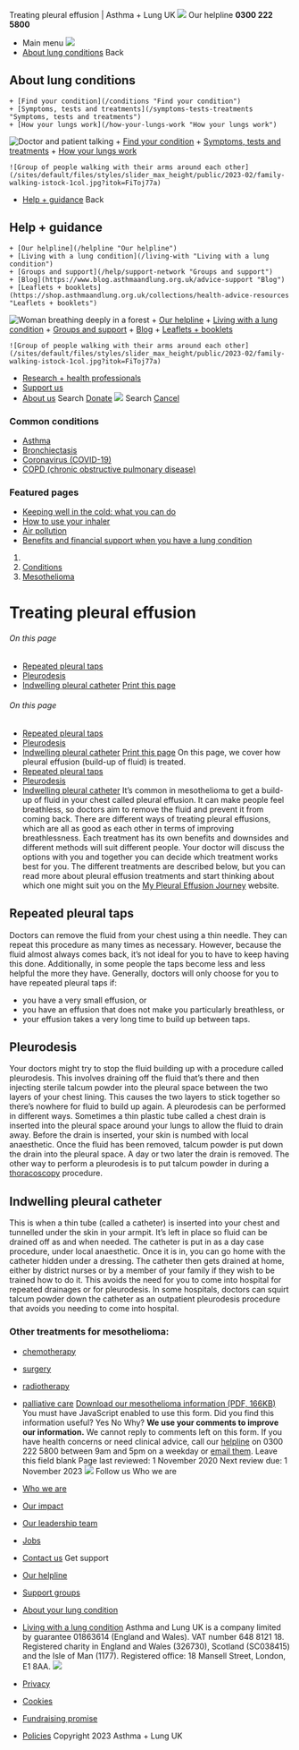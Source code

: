 
Treating pleural effusion | Asthma + Lung UK
 [![](/themes/custom/asthma-lung-uk/images/aluk-logo.png)](/ "Homepage")
 Our helpline **0300 222 5800**
* Main menu
![](/wingsuit/asthma-lung-uk/images/aluk-logo.png)
* [About lung conditions](#about "About lung conditions")
 Back
 
## About lung conditions
	+ [Find your condition](/conditions "Find your condition")
	+ [Symptoms, tests and treatments](/symptoms-tests-treatments "Symptoms, tests and treatments")
	+ [How your lungs work](/how-your-lungs-work "How your lungs work")
![Doctor and patient talking](/sites/default/files/styles/slider_max_height/public/2023-02/119589.jpg?itok=IfMKqhqJ)
	+ [Find your condition](/conditions)
	+ [Symptoms, tests and treatments](/symptoms-tests-treatments)
	+ [How your lungs work](/how-your-lungs-work)
	
	
	![Group of people walking with their arms around each other](/sites/default/files/styles/slider_max_height/public/2023-02/family-walking-istock-1col.jpg?itok=FiToj77a)
* [Help + guidance](#get-support "Help + guidance")
 Back
 
## Help + guidance
	+ [Our helpline](/helpline "Our helpline")
	+ [Living with a lung condition](/living-with "Living with a lung condition")
	+ [Groups and support](/help/support-network "Groups and support")
	+ [Blog](https://www.blog.asthmaandlung.org.uk/advice-support "Blog")
	+ [Leaflets + booklets](https://shop.asthmaandlung.org.uk/collections/health-advice-resources "Leaflets + booklets")
![Woman breathing deeply in a forest](/sites/default/files/styles/slider_max_height/public/2023-02/A%2BLUK%20Generic73.jpg?itok=IY-jWei3)
	+ [Our helpline](/helpline)
	+ [Living with a lung condition](/living-with)
	+ [Groups and support](/help/support-network)
	+ [Blog](https://www.blog.asthmaandlung.org.uk/advice-support)
	+ [Leaflets + booklets](https://shop.asthmaandlung.org.uk/collections/health-advice-resources "Leaflets and booklets about lung conditions")
	
	
	![Group of people walking with their arms around each other](/sites/default/files/styles/slider_max_height/public/2023-02/family-walking-istock-1col.jpg?itok=FiToj77a)
* [Research + health professionals](/research-health-professionals "Research + health professionals")
* [Support us](/support-us "Support us")
* [About us](/about-us "About us")
Search
[Donate](https://action.asthmaandlung.org.uk/page/99720/donate/1?ea_tracking_id=General_WebsiteALUK_Header_Regular "Donate") 
 [![](/themes/custom/asthma-lung-uk/images/aluk-logo.png)](/ "Homepage")
Search
[Cancel](#)
### Common conditions
* [Asthma](/conditions/asthma)
* [Bronchiectasis](/conditions/bronchiectasis)
* [Coronavirus (COVID-19)](/conditions/coronavirus)
* [COPD (chronic obstructive pulmonary disease)](/conditions/copd-chronic-obstructive-pulmonary-disease)
### Featured pages
* [Keeping well in the cold: what you can do](/living-with/cold-weather)
* [How to use your inhaler](/living-with/inhaler-videos)
* [Air pollution](/living-with/air-pollution)
* [Benefits and financial support when you have a lung condition](/living-with/benefits)
1. 
3. [Conditions](/conditions)
5. [Mesothelioma](/conditions/mesothelioma)
# Treating pleural effusion
###### On this page
* [Repeated pleural taps](#taps)
* [Pleurodesis](#pleurodesis)
* [Indwelling pleural catheter](#indwelling-pleural-catheter)
[Print this page](javascript:window.print();) 
###### On this page
* [Repeated pleural taps](#taps)
* [Pleurodesis](#pleurodesis)
* [Indwelling pleural catheter](#indwelling-pleural-catheter)
[Print this page](javascript:window.print();) 
On this page, we cover how pleural effusion (build-up of fluid) is treated.
* [Repeated pleural taps](#taps)
* [Pleurodesis](#pleurodesis)
* [Indwelling pleural catheter](#indwelling-pleural-catheter)
It’s common in mesothelioma to get a build-up of fluid in your chest called pleural effusion. It can make people feel breathless, so doctors aim to remove the fluid and prevent it from coming back. There are different ways of treating pleural effusions, which are all as good as each other in terms of improving breathlessness. Each treatment has its own benefits and downsides and different methods will suit different people. Your doctor will discuss the options with you and together you can decide which treatment works best for you. The different treatments are described below, but you can read more about pleural effusion treatments and start thinking about which one might suit you on the [My Pleural Effusion Journey](https://mypleuraleffusionjourney.com/) website.
## Repeated pleural taps
Doctors can remove the fluid from your chest using a thin needle. They can repeat this procedure as many times as necessary. However, because the fluid almost always comes back, it’s not ideal for you to have to keep having this done. Additionally, in some people the taps become less and less helpful the more they have. Generally, doctors will only choose for you to have repeated pleural taps if:
* you have a very small effusion, or
* you have an effusion that does not make you particularly breathless, or
* your effusion takes a very long time to build up between taps.
## Pleurodesis
Your doctors might try to stop the fluid building up with a procedure called pleurodesis. This involves draining off the fluid that’s there and then injecting sterile talcum powder into the pleural space between the two layers of your chest lining. This causes the two layers to stick together so there’s nowhere for fluid to build up again.
A pleurodesis can be performed in different ways. Sometimes a thin plastic tube called a chest drain is inserted into the pleural space around your lungs to allow the fluid to drain away. Before the drain is inserted, your skin is numbed with local anaesthetic. Once the fluid has been removed, talcum powder is put down the drain into the pleural space. A day or two later the drain is removed.
The other way to perform a pleurodesis is to put talcum powder in during a [thoracoscopy](https://www.blf.org.uk/support-for-you/mesothelioma/diagnosis#thoracoscopy) procedure.
## Indwelling pleural catheter
This is when a thin tube (called a catheter) is inserted into your chest and tunnelled under the skin in your armpit. It’s left in place so fluid can be drained off as and when needed. The catheter is put in as a day case procedure, under local anaesthetic. Once it is in, you can go home with the catheter hidden under a dressing. The catheter then gets drained at home, either by district nurses or by a member of your family if they wish to be trained how to do it. This avoids the need for you to come into hospital for repeated drainages or for pleurodesis. In some hospitals, doctors can squirt talcum powder down the catheter as an outpatient pleurodesis procedure that avoids you needing to come into hospital.
### Other treatments for mesothelioma:
* [chemotherapy](https://www.blf.org.uk/support-for-you/mesothelioma/treatment/chemotherapy)
* [surgery](https://www.blf.org.uk/support-for-you/mesothelioma/treatment/surgery)
* [radiotherapy](https://www.blf.org.uk/support-for-you/mesothelioma/treatment/radiotherapy)
* [palliative care](https://www.blf.org.uk/support-for-you/mesothelioma/treatment/palliative-care)
[Download our mesothelioma information (PDF, 166KB)](https://www.blf.org.uk/sites/default/files/Mesothelioma%20V5%20downloadable%20PDF.pdf)
You must have JavaScript enabled to use this form.
Did you find this information useful?
Yes
No
Why?
**We use your comments to improve our information.** We cannot reply to comments left on this form. If you have health concerns or need clinical advice, call our [helpline](/helpline) on 0300 222 5800 between 9am and 5pm on a weekday or [email them](/helpline).
Leave this field blank
Page last reviewed: 
1 November 2020
Next review due: 
1 November 2023
 [![](/sites/default/files/2023-01/footer-logo%20%281%29.png)](/ "Homepage")
Follow us
 Who we are
 
* [Who we are](/about-us/who-we-are)
* [Our impact](/about-us/our-impact)
* [Our leadership team](/about-us/our-leadership-team)
* [Jobs](/work-us)
* [Contact us](/about-us/contact-us)
 Get support
 
* [Our helpline](/helpline)
* [Support groups](/help/support-network)
* [About your lung condition](/conditions)
* [Living with a lung condition](/living-with)
Asthma and Lung UK is a company limited by guarantee 01863614 (England and Wales). VAT number 648 8121 18.
Registered charity in England and Wales (326730), Scotland (SC038415) and the Isle of Man (1177). Registered office: 18 Mansell Street, London, E1 8AA.
[![](/sites/default/files/2023-01/reg-logo%20%281%29.png)](https://www.fundraisingregulator.org.uk)
![]()
![]()
* [Privacy](/privacy-policy)
* [Cookies](/cookies-how-we-use-them)
* [Fundraising promise](/fundraising-promise)
* [Policies](/about-us/policies)
 Copyright 2023 Asthma + Lung UK
 

